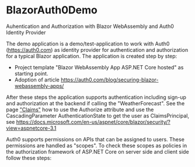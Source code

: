 # BlazorAuth0Demo
Auhentication and Authorization with Blazor WebAssembly and Auth0 Identity Provider

The demo application is a demo/test-application to work with Auth0 (https://auth0.com) as identity provider for authentication and authorization for a typical Blazor application. 
The application is created step by step:
* Project template "Blazor WebAssembly App ASP.NET Core hosted" as starting point.
* Adoption of article https://auth0.com/blog/securing-blazor-webassembly-apps/

After these steps the application supports authentication including sign-up and authorization at the backend if calling the "WeatherForecast". See the page <a href="https://github.com/rbrands/BlazorAuth0Demo/blob/master/BlazorAuth0Demo/Client/Pages/Claims.razor">"Claims"</a> how to use
the Authorize attribute and use the CascadingParameter AuthenticationState to get the user as ClaimsPrincipal, see https://docs.microsoft.com/en-us/aspnet/core/blazor/security/?view=aspnetcore-3.1

Auth0 supports permissions on APIs that can be assigned to users. These permissions are handled as "scopes". To check these scopes as policies in the authorization framework of 
ASP.NET Core on server side and client side follow these steps:
